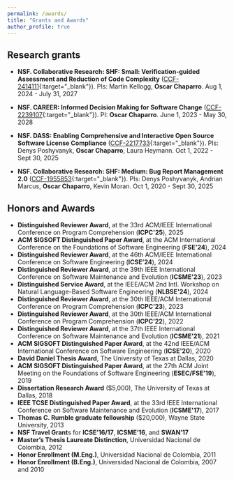```yaml
---
permalink: /awards/
title: "Grants and Awards"
author_profile: true
---
```


## Research grants

* **NSF. Collaborative Research: SHF: Small: Verification-guided Assessment and Reduction of Code Complexity** ([CCF-2414111](https://www.nsf.gov/awardsearch/showAward?AWD_ID=2414111){:target="_blank"}). PIs: Martin Kellogg, **Oscar Chaparro**. Aug 1, 2024 - July 31, 2027

* **NSF. CAREER: Informed Decision Making for Software Change** ([CCF-2239107](https://www.nsf.gov/awardsearch/showAward?AWD_ID=2239107){:target="_blank"}). PI: **Oscar Chaparro**.  June 1, 2023 - May 30, 2028

* **NSF. DASS: Enabling Comprehensive and Interactive Open Source Software License Compliance** ([CCF-2217733](https://www.nsf.gov/awardsearch/showAward?AWD_ID=2217733){:target="_blank"}). PIs: Denys Poshyvanyk, **Oscar Chaparro**, Laura Heymann. Oct 1, 2022 - Sept 30, 2025

* **NSF. Collaborative Research: SHF: Medium: Bug Report Management 2.0** ([CCF-1955853](https://www.nsf.gov/awardsearch/showAward?AWD_ID=1955853&HistoricalAwards=false){:target="_blank"}). PIs: Denys Poshyvanyk, Andrian Marcus, **Oscar Chaparro**, Kevin Moran. Oct 1, 2020 - Sept 30, 2025


## Honors and Awards

* **Distinguished Reviewer Award**, at the 33rd ACM/IEEE International Conference on Program Comprehension (**ICPC'25**), 2025
* **ACM SIGSOFT Distinguished Paper Award**, at the ACM International Conference on the Foundations of Software Engineering (**FSE'24**), 2024
* **Distinguished Reviewer Award**, at the 46th ACM/IEEE International Conference on Software Engineering (**ICSE’24**), 2024
* **Distinguished Reviewer Award**, at the 39th IEEE International Conference on Software Maintenance and Evolution (**ICSME’23**), 2023
* **Distinguished Service Award**, at the IEEE/ACM 2nd Intl. Workshop on Natural Language-Based Software Engineering (**NLBSE'24**), 2024
* **Distinguished Reviewer Award**, at the 30th IEEE/ACM International Conference on Program Comprehension (**ICPC’23**), 2023
* **Distinguished Reviewer Award**, at the 30th IEEE/ACM International Conference on Program Comprehension (**ICPC’22**), 2022
* **Distinguished Reviewer Award**, at the 37th IEEE International Conference on Software Maintenance and Evolution (**ICSME’21**), 2021	
* **ACM SIGSOFT Distinguished Paper Award**, at the 42nd IEEE/ACM International Conference on Software Engineering (**ICSE'20**), 2020
* **David Daniel Thesis Award**, The University of Texas at Dallas, 2020
* **ACM SIGSOFT Distinguished Paper Award**, at the 27th ACM Joint Meeting on the Foundations of Software Engineering (**ESEC/FSE'19**), 2019
* **Dissertation Research Award** ($5,000), The University of Texas at Dallas, 2018
* **IEEE TCSE Distinguished Paper Award**, at the 33rd IEEE International Conference on Software Maintenance and Evolution (**ICSME'17**), 2017
* **Thomas C. Rumble graduate fellowship** ($20,000), Wayne State University, 2013
* **NSF Travel Grant**s for **ICSE’16/17**, **ICSME’16**, and **SWAN’17**
* **Master’s Thesis Laureate Distinction**, Universidad Nacional de Colombia, 2012
* **Honor Enrollment (M.Eng.)**, Universidad Nacional de Colombia, 2011
* **Honor Enrollment (B.Eng.)**, Universidad Nacional de Colombia, 2007 and 2010